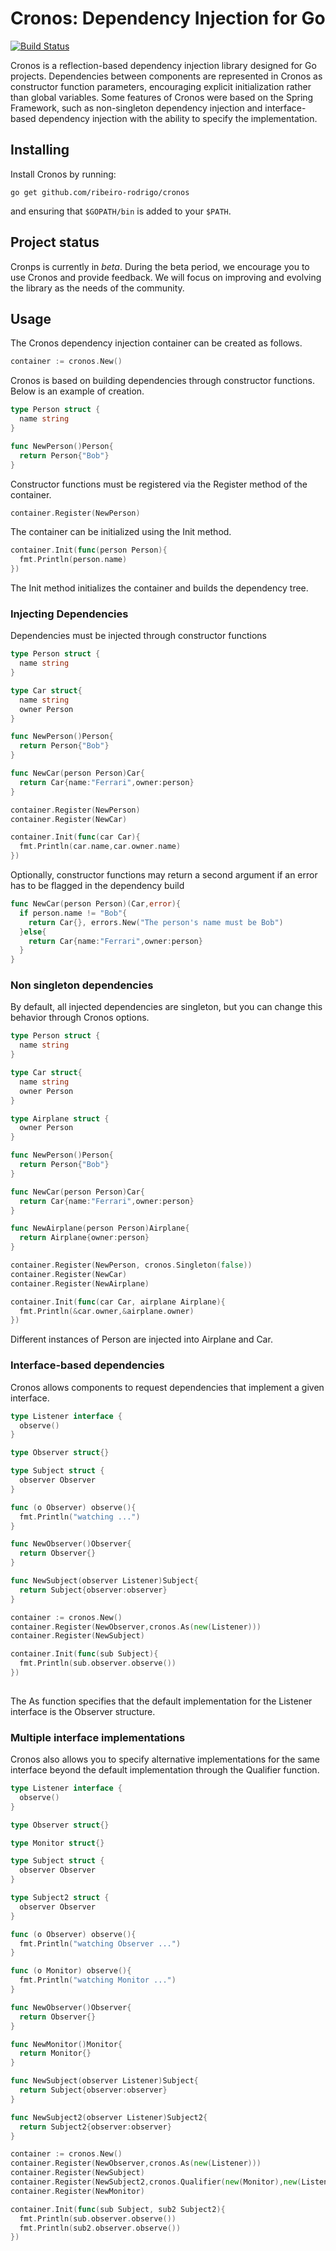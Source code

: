 # Cronos: Dependency Injection for Go

[![Build Status](https://travis-ci.org/ribeiro-rodrigo/cronos.svg?branch=master)](https://travis-ci.org/ribeiro-rodrigo/cronos)


Cronos is a reflection-based dependency injection library designed for Go projects.
Dependencies between components are represented in Cronos as constructor function 
parameters, encouraging explicit initialization rather than global variables.
Some features of Cronos were based on the Spring Framework, such as non-singleton 
dependency injection and interface-based dependency injection with the ability to specify the implementation.

## Installing

Install Cronos by running:

```shell
go get github.com/ribeiro-rodrigo/cronos
```
and ensuring that `$GOPATH/bin` is added to your `$PATH`.

## Project status

Cronps is currently in *beta*. During the beta period, we encourage you to use Cronos and provide feedback. 
We will focus on improving and evolving the library as the needs of the community.

## Usage

The Cronos dependency injection container can be created as follows.

```go
container := cronos.New()
```
Cronos is based on building dependencies through constructor functions. Below is an example of creation.

```go
type Person struct {
  name string 
}

func NewPerson()Person{
  return Person{"Bob"}
}
```
Constructor functions must be registered via the Register method of the container.

```go
container.Register(NewPerson)
```
The container can be initialized using the Init method.

```go
container.Init(func(person Person){
  fmt.Println(person.name)
})
```
The Init method initializes the container and builds the dependency tree.

### Injecting Dependencies

Dependencies must be injected through constructor functions

```go
type Person struct {
  name string 
}

type Car struct{
  name string 
  owner Person
}

func NewPerson()Person{
  return Person{"Bob"}
}

func NewCar(person Person)Car{
  return Car{name:"Ferrari",owner:person}
}

container.Register(NewPerson)
container.Register(NewCar)

container.Init(func(car Car){
  fmt.Println(car.name,car.owner.name)
})

```
Optionally, constructor functions may return a second argument if an error has to be flagged in the dependency build

```go
func NewCar(person Person)(Car,error){
  if person.name != "Bob"{
    return Car{}, errors.New("The person's name must be Bob")
  }else{
    return Car{name:"Ferrari",owner:person}
  }
}
```
### Non singleton dependencies

By default, all injected dependencies are singleton, but you can change this behavior through Cronos options.

```go
type Person struct {
  name string 
}

type Car struct{
  name string 
  owner Person
}

type Airplane struct {
  owner Person
}

func NewPerson()Person{
  return Person{"Bob"}
}

func NewCar(person Person)Car{
  return Car{name:"Ferrari",owner:person}
}

func NewAirplane(person Person)Airplane{
  return Airplane{owner:person}
}

container.Register(NewPerson, cronos.Singleton(false))
container.Register(NewCar)
container.Register(NewAirplane)

container.Init(func(car Car, airplane Airplane){
  fmt.Println(&car.owner,&airplane.owner)
})

```
Different instances of Person are injected into Airplane and Car.

### Interface-based dependencies

Cronos allows components to request dependencies that implement a given interface.

```go
type Listener interface {
  observe() 
}

type Observer struct{}

type Subject struct {
  observer Observer 
}

func (o Observer) observe(){
  fmt.Println("watching ...")
}

func NewObserver()Observer{
  return Observer{}
}

func NewSubject(observer Listener)Subject{
  return Subject{observer:observer}
}

container := cronos.New() 
container.Register(NewObserver,cronos.As(new(Listener)))
container.Register(NewSubject)

container.Init(func(sub Subject){
  fmt.Println(sub.observer.observe())
})
  
```
The As function specifies that the default implementation for the Listener interface is the Observer structure.

### Multiple interface implementations

Cronos also allows you to specify alternative implementations for the same interface beyond the default implementation through the Qualifier function.

```go
type Listener interface {
  observe() 
}

type Observer struct{}

type Monitor struct{}

type Subject struct {
  observer Observer 
}

type Subject2 struct {
  observer Observer 
}

func (o Observer) observe(){
  fmt.Println("watching Observer ...")
}

func (o Monitor) observe(){
  fmt.Println("watching Monitor ...")
}

func NewObserver()Observer{
  return Observer{}
}

func NewMonitor()Monitor{
  return Monitor{}
}

func NewSubject(observer Listener)Subject{
  return Subject{observer:observer}
}

func NewSubject2(observer Listener)Subject2{
  return Subject2{observer:observer}
}

container := cronos.New() 
container.Register(NewObserver,cronos.As(new(Listener)))
container.Register(NewSubject)
container.Register(NewSubject2,cronos.Qualifier(new(Monitor),new(Listener)))
container.Register(NewMonitor)

container.Init(func(sub Subject, sub2 Subject2){
  fmt.Println(sub.observer.observe())
  fmt.Println(sub2.observer.observe())
})
  
```